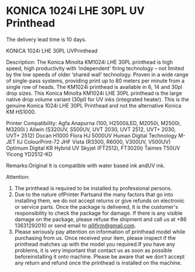# KONICA 1024i LHE 30PL UV Printhead

The delivery lead time is 10 days.

KONICA 1024i LHE 30PL UVPrinthead

Description:
The Konica Minolta KM1024i LHE 30PL printhead is high speed, high productivity with ‘independent’ firing technology – not limited by the low speeds of older ‘shared wall’ technology. Proven in a wide range of single-pass systems, providing print up to 80 meters per minute from a single row of heads. The KM1024i printhead is available in 6, 14 and 30pl drop sizes. This Konica Minolta KM1024i LHE 30PL printhead is the large native drop volume variant (30pl) for UV inks (integrated heater). This is the genuine Konica 1024i LHE 30PL Printhead and not the alternative Konica KM HS1000.

Printer Compatibility:
Agfa Anapurna (100, H2500iLED, M2050i, M2500i, M3200i )
Allwin (S320UV, S500UV, UVT 2030, UVT 2512, UVT+ 2030, UVT+ 2512)
Docan H1000
Flora HJ 5000UV
Human Digital Technology M-JET
IIJ ColourPrint-72
JHF Vista (R3300, R6000, V300UV, V500UV)
Optimum Digital KR Hybrid UV
Skyjet (FT2512i, FT3020i)
Taimes T50UV
Yicong YD2512-KD

Remarks:Original
It is compatible with water based ink andUV ink.

Attention:
1. The printhead is required to be installed by professional persons.
2. Due to the nature ofPrinter Partsand the many factors that go into installing them, we do not accept returns or give refunds on electronic or service parts. Once the package is delivered, it is the customer's responsibility to check the package for damage. If there is any visible damage on the package, please refuse the shipment and call us at +86 13631292010 or send email to qilifirm@gmail.com.
3. Please seriously pay attention on information of printhead model while purchasing from us. Once received your item, please inspect if the printhead matches up with the model you required.If you have any problems, it is very important that contact us as soon as possible beforeinstalling it onto machine. Please be aware that we don't accept any return and refund once the printhead is installed on the machine.
